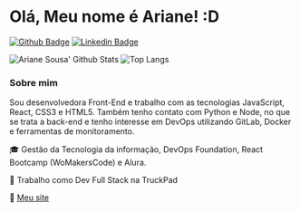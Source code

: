 # Olá, Meu nome é Ariane! :D 

[![Github Badge](https://img.shields.io/badge/-Github-000?style=flat-square&logo=Github&logoColor=white&link=https://github.com/ariane011)](https://github.com/ariane011)
[![Linkedin Badge](https://img.shields.io/badge/-LinkedIn-blue?style=flat-square&logo=Linkedin&logoColor=white&link=https://www.linkedin.com/in/agsousa/)](https://www.linkedin.com/in/agsousa/) 

![Ariane Sousa' Github Stats](https://github-readme-stats.vercel.app/api?username=ariane011&show_icons=true&theme=tokyowhite)
![Top Langs](https://github-readme-stats.vercel.app/api/top-langs/?username=ariane011&layout=compact&theme=white)

### Sobre mim
Sou desenvolvedora Front-End e trabalho com as tecnologias JavaScript, React, CSS3 e HTML5. Também tenho contato com Python e Node, no que se trata a back-end e tenho interesse em DevOps utilizando GitLab, Docker e ferramentas de monitoramento.

🎓 Gestão da Tecnologia da informação, DevOps Foundation, React Bootcamp (WoMakersCode) e Alura.

💼 Trabalho como Dev Full Stack na TruckPad

🚀 [Meu site](https://ariane011.github.io/portfolio/) 

